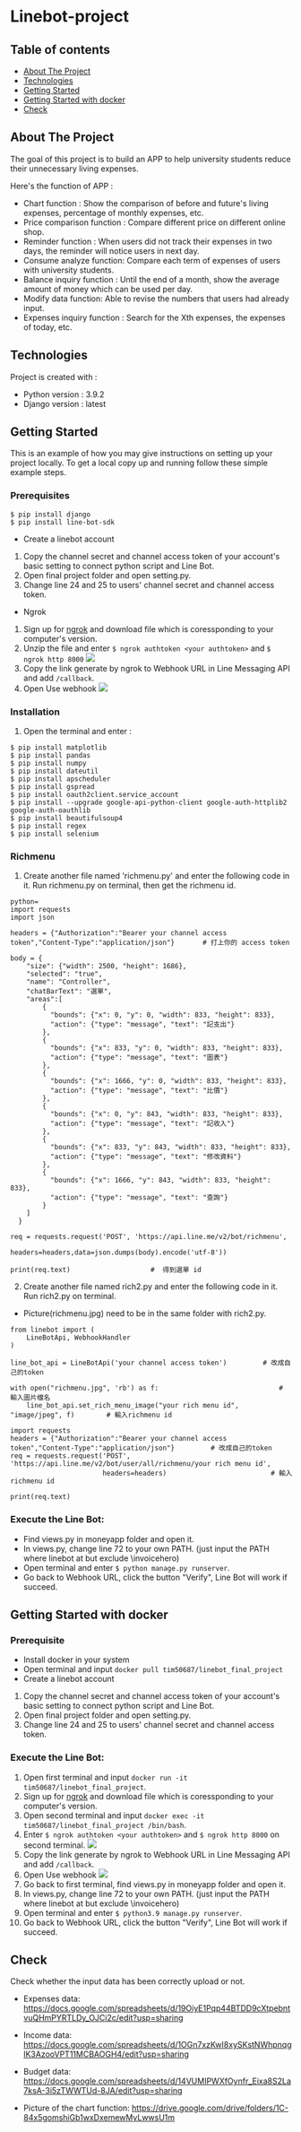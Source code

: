 # Linebot-project

## Table of contents
* [About The Project](#about-the-project)
* [Technologies](#technologies)
* [Getting Started](#getting-started)
* [Getting Started with docker](#getting-started-with-docker)
* [Check](#check)

## About The Project
The goal of this project is to build an APP to help university students reduce their unnecessary living expenses.

Here's the function of APP :
* Chart function : Show the comparison of before and future's living expenses, percentage of monthly expenses, etc.
* Price comparison function : Compare different price on different online shop.
* Reminder function : When users did not track their expenses in two days, the reminder will notice users in next day.
* Consume analyze function: Compare each term of expenses of users with university students.
* Balance inquiry function : Until the end of a month, show the average amount of money which can be used per day. 
* Modify data function: Able to revise the numbers that users had already input.
* Expenses inquiry function : Search for the Xth expenses, the expenses of today, etc.

## Technologies
Project is created with :
* Python version : 3.9.2
* Django version : latest

## Getting Started
This is an example of how you may give instructions on setting up your project locally. To get a local copy up and running follow these simple example steps.

### Prerequisites
```
$ pip install django
$ pip install line-bot-sdk
```
* Create a linebot account 
1. Copy the channel secret and channel access token of your account's basic setting to connect python script and Line Bot.
2. Open final project folder and open setting.py.
3. Change line 24 and 25 to users' channel secret and channel access token.

* Ngrok
1. Sign up for [ngrok](https://ngrok.com/) and download file which is coressponding to your computer's version.  
2. Unzip the file and enter `$ ngrok authtoken <your authtoken>` and `$ ngrok http 8000`
![](https://playlab.computing.ncku.edu.tw:3001/uploads/upload_e4f71cf1b9cde8300de6b8db6919663d.png)
3. Copy the link generate by ngrok to Webhook URL in Line Messaging API and add `/callback`.
4. Open Use webhook
![](https://playlab.computing.ncku.edu.tw:3001/uploads/upload_d266b21c2251bbcaf372b6c18742e492.png)

### Installation
1. Open the terminal and enter :

```
$ pip install matplotlib
$ pip install pandas
$ pip install numpy
$ pip install dateutil
$ pip install apscheduler
$ pip install gspread
$ pip install oauth2client.service_account
$ pip install --upgrade google-api-python-client google-auth-httplib2 google-auth-oauthlib
$ pip install beautifulsoup4
$ pip install regex
$ pip install selenium
```
### Richmenu

1. Create another file named 'richmenu.py' and enter the following code in it.
Run richmenu.py on terminal, then get the richmenu id.
```
python=
import requests
import json

headers = {"Authorization":"Bearer your channel access token","Content-Type":"application/json"}       # 打上你的 access token

body = {
    "size": {"width": 2500, "height": 1686},
    "selected": "true",
    "name": "Controller",
    "chatBarText": "選單",
    "areas":[
        {
          "bounds": {"x": 0, "y": 0, "width": 833, "height": 833},
          "action": {"type": "message", "text": "記支出"}
        },
        {
          "bounds": {"x": 833, "y": 0, "width": 833, "height": 833},
          "action": {"type": "message", "text": "圖表"}
        },
        {
          "bounds": {"x": 1666, "y": 0, "width": 833, "height": 833},
          "action": {"type": "message", "text": "比價"}
        },
        {
          "bounds": {"x": 0, "y": 843, "width": 833, "height": 833},
          "action": {"type": "message", "text": "記收入"}
        },
        {
          "bounds": {"x": 833, "y": 843, "width": 833, "height": 833},
          "action": {"type": "message", "text": "修改資料"}
        },
        {
          "bounds": {"x": 1666, "y": 843, "width": 833, "height": 833},
          "action": {"type": "message", "text": "查詢"}
        }
    ]
  }

req = requests.request('POST', 'https://api.line.me/v2/bot/richmenu',
                       headers=headers,data=json.dumps(body).encode('utf-8'))

print(req.text)                    #  得到選單 id

```
2. Create another file named rich2.py and enter the following code in it.
Run rich2.py on terminal.
* Picture(richmenu.jpg) need to be in the same folder with rich2.py.
```
from linebot import (
    LineBotApi, WebhookHandler
)

line_bot_api = LineBotApi('your channel access token')         # 改成自己的token

with open("richmenu.jpg", 'rb') as f:                              # 輸入圖片檔名
    line_bot_api.set_rich_menu_image("your rich menu id", "image/jpeg", f)        # 輸入richmenu id

import requests
headers = {"Authorization":"Bearer your channel access token","Content-Type":"application/json"}         # 改成自己的token
req = requests.request('POST', 'https://api.line.me/v2/bot/user/all/richmenu/your rich menu id',
                       headers=headers)                          # 輸入richmenu id

print(req.text)
```

### Execute the Line Bot:
* Find views.py in moneyapp folder and open it.
* In views.py, change line 72 to your own PATH.
  (just input the PATH where linebot at but exclude \invoicehero)
* Open terminal and enter `$ python manage.py runserver`.
* Go back to Webhook URL, click the button "Verify", Line Bot will work if succeed.

## Getting Started with docker

### Prerequisite
* Install docker in your system
* Open terminal and input `docker pull tim50687/linebot_final_project`
* Create a linebot account 
1. Copy the channel secret and channel access token of your account's basic setting to connect python script and Line Bot.
2. Open final project folder and open setting.py.
3. Change line 24 and 25 to users' channel secret and channel access token.

### Execute the Line Bot:
1. Open first terminal and input `docker run -it tim50687/linebot_final_project`.
2. Sign up for [ngrok](https://ngrok.com/) and download file which is coressponding to your computer's version. 
3. Open second terminal and input `docker exec -it tim50687/linebot_final_project /bin/bash`. 
4. Enter `$ ngrok authtoken <your authtoken>` and `$ ngrok http 8000` on second terminal.
![](https://playlab.computing.ncku.edu.tw:3001/uploads/upload_e4f71cf1b9cde8300de6b8db6919663d.png)
5. Copy the link generate by ngrok to Webhook URL in Line Messaging API and add `/callback`.
6. Open Use webhook
![](https://playlab.computing.ncku.edu.tw:3001/uploads/upload_d266b21c2251bbcaf372b6c18742e492.png)
7. Go back to first terminal, find views.py in moneyapp folder and open it.
8. In views.py, change line 72 to your own PATH.
  (just input the PATH where linebot at but exclude \invoicehero)
9. Open terminal and enter `$ python3.9 manage.py runserver`.
10. Go back to Webhook URL, click the button "Verify", Line Bot will work if succeed.

## Check
Check whether the input data has been correctly upload or not.
* Expenses data: 
https://docs.google.com/spreadsheets/d/19OiyE1Pqp44BTDD9cXtpebntvuQHmPYRTLDy_OJCi2c/edit?usp=sharing

* Income data: 
https://docs.google.com/spreadsheets/d/1OGn7xzKwI8xySKstNWhpnqglK3AzooVPT11MCBAOGH4/edit?usp=sharing

* Budget data: 
https://docs.google.com/spreadsheets/d/14VUMIPWXfOynfr_Eixa8S2La7ksA-3i5zTWWTUd-8JA/edit?usp=sharing

* Picture of the chart function: 
https://drive.google.com/drive/folders/1C-84x5gomshiGb1wxDxemewMyLwwsU1m
